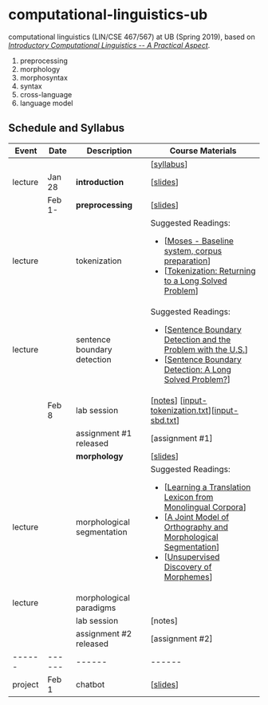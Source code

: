 # computational-linguistics-ub
computational linguistics (LIN/CSE 467/567) at UB (Spring 2019), based on [*Introductory Computational Linguistics 
-- A Practical Aspect*](https://buffalo.box.com/s/mmr1wjqy3te5fbg8c4q0r9gyymrhxj0n). 

1. preprocessing
1. morphology
1. morphosyntax
1. syntax
1. cross-language
1. language model


## Schedule and Syllabus 
|Event	| Date |	Description	 |Course Materials |
| ------ | ------ | ------ | ------  |
| |  |  | [[syllabus](https://www.overleaf.com/read/bbydmnwkznyj)] |
|lecture | Jan 28 | **introduction** | [[slides](https://www.overleaf.com/read/pntxnvrkknxk)]|
| |Feb 1- | **preprocessing** | [[slides](https://www.overleaf.com/read/qfxnzgqgyyfn)] |
|lecture |  | tokenization | Suggested Readings:  <ul><li>[[Moses - Baseline system, corpus preparation](http://www.statmt.org/moses/?n=Moses.Baseline)]</li><li>[[Tokenization: Returning to a Long Solved Problem](http://aclweb.org/anthology/P/P12/P12-2074.pdf)]</li></ul> |
|lecture|  | sentence boundary detection | Suggested Readings:  <ul><li>[[Sentence Boundary Detection and the Problem with the U.S.](http://aclweb.org/anthology/N/N09/N09-2061.pdf)]</li><li>[[Sentence Boundary Detection: A Long Solved Problem?](http://aclweb.org/anthology/C/C12/C12-2096.pdf)]</li></ul> |
||Feb 8  | lab session | [[notes](https://www.overleaf.com/read/bdhbzbfdbmxh)] [[input-tokenization.txt](https://buffalo.box.com/s/wtpbmqqag1p12qv2516agfdgph529giv)][[input-sbd.txt](https://buffalo.box.com/s/xly0wc26bmtmx692qi895ld227ye1ksr)] |
||  | assignment #1 released	 | [assignment #1] |
| |  | **morphology** | [[slides](https://www.overleaf.com/read/sjjtdtdxrjhn)] |
|lecture |  | morphological segmentation | Suggested Readings:  <ul><li>[[Learning a Translation Lexicon from Monolingual Corpora](http://www.aclweb.org/anthology/W02-0902.pdf)]</li>  <li>[[A Joint Model of Orthography and Morphological Segmentation](http://www.aclweb.org/anthology/N16-1080)]</li>  <li>[[Unsupervised Discovery of Morphemes](http://aclweb.org/anthology/W02-0603)]</li></ul> |
|lecture |  | morphological paradigms | |
||  | lab session | [notes] |
||  | assignment #2 released	 | [assignment #2] |
| ------ | ------ | ------ | ------  |
|project | Feb 1 | chatbot | [[slides](https://www.overleaf.com/read/nchsympggypq)]|




